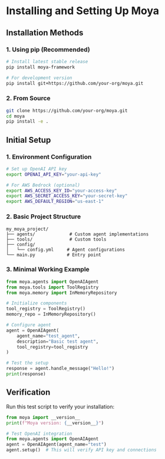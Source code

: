 # Installing and Setting Up Moya

## Installation Methods

### 1. Using pip (Recommended)
```bash
# Install latest stable release
pip install moya-framework

# For development version
pip install git+https://github.com/your-org/moya.git
```

### 2. From Source
```bash
git clone https://github.com/your-org/moya.git
cd moya
pip install -e .
```

## Initial Setup

### 1. Environment Configuration
```bash
# Set up OpenAI API key
export OPENAI_API_KEY="your-api-key"

# For AWS Bedrock (optional)
export AWS_ACCESS_KEY_ID="your-access-key"
export AWS_SECRET_ACCESS_KEY="your-secret-key"
export AWS_DEFAULT_REGION="us-east-1"
```

### 2. Basic Project Structure
```
my_moya_project/
├── agents/             # Custom agent implementations
├── tools/              # Custom tools
├── config/            
│   └── config.yml     # Agent configurations
└── main.py            # Entry point
```

### 3. Minimal Working Example
```python
from moya.agents import OpenAIAgent
from moya.tools import ToolRegistry
from moya.memory import InMemoryRepository

# Initialize components
tool_registry = ToolRegistry()
memory_repo = InMemoryRepository()

# Configure agent
agent = OpenAIAgent(
    agent_name="test_agent",
    description="Basic test agent",
    tool_registry=tool_registry
)

# Test the setup
response = agent.handle_message("Hello!")
print(response)
```

## Verification

Run this test script to verify your installation:
```python
from moya import __version__
print(f"Moya version: {__version__}")

# Test OpenAI integration
from moya.agents import OpenAIAgent
agent = OpenAIAgent(agent_name="test")
agent.setup()  # This will verify API key and connections
```
